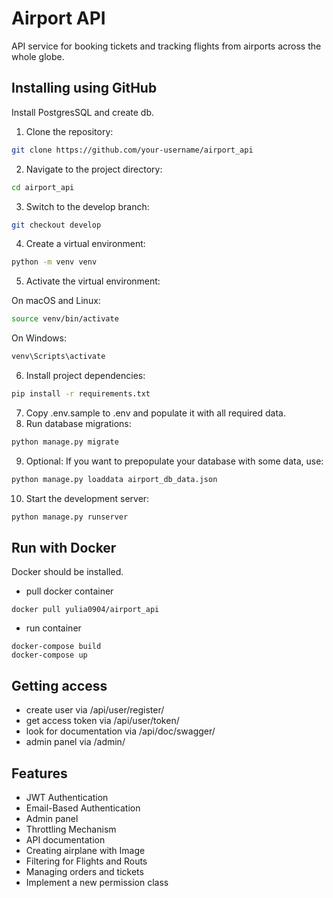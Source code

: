 # Airport API 

API service for booking tickets and tracking flights from airports across the whole globe.

## Installing using GitHub
Install PostgresSQL and create db.

1. Clone the repository:
```bash
git clone https://github.com/your-username/airport_api
```
2. Navigate to the project directory:
```bash
cd airport_api
```
3. Switch to the develop branch:
```bash
git checkout develop
```
4. Create a virtual environment:
```bash
python -m venv venv
```
5. Activate the virtual environment:

On macOS and Linux:
```bash
source venv/bin/activate
```
On Windows:
```bash
venv\Scripts\activate
```
6. Install project dependencies:
```bash
pip install -r requirements.txt
```
7. Copy .env.sample to .env and populate it with all required data.
8. Run database migrations:
```bash
python manage.py migrate
```
9. Optional: If you want to prepopulate your database with some data, use:
```bash
python manage.py loaddata airport_db_data.json
```
10. Start the development server:
```bash
python manage.py runserver
```

## Run with Docker
Docker should be installed.

- pull docker container
``` 
docker pull yulia0904/airport_api
```
- run container
```
docker-compose build
docker-compose up
```

## Getting access
* create user via /api/user/register/
* get access token via /api/user/token/
* look for documentation via /api/doc/swagger/
* admin panel via /admin/

## Features
* JWT Authentication
* Email-Based Authentication
* Admin panel
* Throttling Mechanism
* API documentation
* Creating airplane with Image
* Filtering for Flights and Routs
* Managing orders and tickets
* Implement a new permission class 
